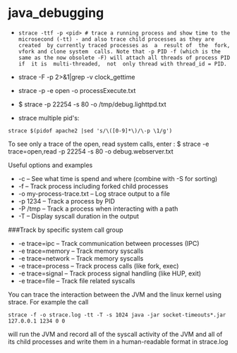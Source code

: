 # java_debugging

* `strace -ttf -p <pid> # trace a running process and show time to the microsecond (-tt) - and also trace child processes as they are created  by currently traced processes as  a  result of  the  fork, vfork and clone system  calls. Note that -p PID -f (which is the same as the now obsolete -F) will attach all threads of process PID  if  it is  multi-threaded,  not  only thread with thread_id = PID.`

* strace -F -p <pid> 2>&1|grep -v clock_gettime
* strace -p <pid> -e open -o processExecute.txt

* $ strace -p 22254 -s 80 -o /tmp/debug.lighttpd.txt

* strace multiple pid's:
```
strace $(pidof apache2 |sed 's/\([0-9]*\)/\-p \1/g')
```

To see only a trace of the open, read system calls, enter :
$ strace -e trace=open,read -p 22254 -s 80 -o debug.webserver.txt

Useful options and examples

* -c – See what time is spend and where (combine with -S for sorting)
* -f – Track process including forked child processes
* -o my-process-trace.txt – Log strace output to a file
* -p 1234 – Track a process by PID
* -P /tmp – Track a process when interacting with a path
* -T – Display syscall duration in the output

###Track by specific system call group

* -e trace=ipc – Track communication between processes (IPC)
* -e trace=memory – Track memory syscalls
* -e trace=network – Track memory syscalls
* -e trace=process – Track process calls (like fork, exec)
* -e trace=signal – Track process signal handling (like HUP, exit)
* -e trace=file – Track file related syscalls


You can trace the interaction between the JVM and the linux kernel using strace. For example the call 
```
strace -f -o strace.log -tt -T -s 1024 java -jar socket-timeouts*.jar 127.0.0.1 1234 0 0 
```
will run the JVM and record all of the syscall activity of the JVM and all of its child processes and write them in a human-readable format in strace.log 
